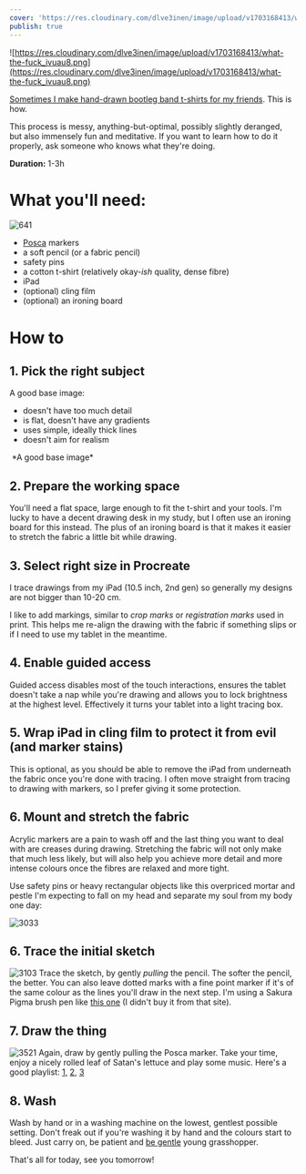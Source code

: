 ```yaml
---
cover: 'https://res.cloudinary.com/dlve3inen/image/upload/v1703168413/what-the-fuck_ivuau8.png'
publish: true
---
```

![https://res.cloudinary.com/dlve3inen/image/upload/v1703168413/what-the-fuck_ivuau8.png](https://res.cloudinary.com/dlve3inen/image/upload/v1703168413/what-the-fuck_ivuau8.png)

[Sometimes I make hand-drawn bootleg band t-shirts for my friends](<../My Bootleg T-shirts>). This is how.

This process is messy, anything-but-optimal, possibly slightly deranged, but also immensely fun and meditative. If you want to learn how to do it properly, ask someone who knows what they're doing.

**Duration:** 1-3h

# What you'll need:

![641](tee-tutorial-tools.webp)

- [Posca](https://poscausa.com) markers
- a soft pencil (or a fabric pencil)
- safety pins
- a cotton t-shirt (relatively okay-*ish* quality, dense fibre)
- iPad
- (optional) cling film
- (optional) an ironing board

# How to

## 1\. Pick the right subject

A good base image:

- doesn't have too much detail
- is flat, doesn't have any gradients
- uses simple, ideally thick lines
- doesn't aim for realism

<img src="https://www.potato.horse/_next/image?url=https%3A%2F%2Fimages.ctfassets.net%2Fhyylafu4fjks%2F52nuzNPji0GiZGJctyWlvJ%2Fa4fc78761c8a894806f6f4350faf39a0%2FC18D3C61-F740-441B-A25A-13B9FDF305BC.png&w=2048&q=75" alt=""/>
*A good base image*

## 2\. Prepare the working space

You'll need a flat space, large enough to fit the t-shirt and your tools. I'm lucky to have  a decent drawing desk in my study, but I often use an ironing board for this instead. The plus of an ironing board is that it makes it easier to stretch the fabric a little bit while drawing.

## 3\. Select right size in Procreate

I trace drawings from my iPad (10.5 inch, 2nd gen) so generally my designs are not bigger than 10-20 cm. 

I like to add markings, similar to *crop marks* or *registration marks* used in print. This helps me re-align the drawing with the fabric if something slips or if I need to use my tablet in the meantime.

## 4\. Enable guided access

Guided access disables most of the touch interactions, ensures the tablet doesn't take a nap while you're drawing and allows you to lock brightness at the highest level. Effectively it turns your tablet into a light tracing box.

## 5\. Wrap iPad in cling film to protect it from evil (and marker stains)

This is optional, as you should be able to remove the iPad from underneath the fabric once you're done with tracing. I often move straight from tracing to drawing with markers, so I prefer giving it some protection.

## 6\. Mount and stretch the fabric

Acrylic markers are a pain to wash off and the last thing you want to deal with are creases during drawing. Stretching the fabric will not only make that much less likely, but will also help you achieve more detail and more intense colours once the fibres are relaxed and more tight.

Use safety pins or heavy rectangular objects like this overpriced mortar and pestle I'm expecting to fall on my head and separate my soul from my body one day:

![3033](tee-tutorial-setup-mortar.webp)

## 6\. Trace the initial sketch

![3103](tee-tutorial-trace-dots-zoom.webp)
Trace the sketch, by gently *pulling* the pencil. The softer the pencil, the better. You can also leave dotted marks with a fine point marker if it's of the same colour as the lines you'll draw in the next step. I'm using a Sakura Pigma brush pen like [this one](https://kawaiipenshop.com/products/sakura-pigma-brush-pen) (I didn't buy it from that site).

## 7\. Draw the thing
![3521](tee-tutorial-longer.webp)
Again, draw by gently pulling the Posca marker. Take your time, enjoy a nicely rolled leaf of Satan's lettuce and play some music. Here's a good playlist: [1](https://www.youtube.com/watch?v=tSv04ylc6To), [2](https://www.youtube.com/watch?v=q4xKvHANqjk&t=2816s&pp=ygUKa2hydWFuZ2Jpbg%3D%3D), [3](https://www.youtube.com/watch?v=d8eVBS7c_hU)

## 8\. Wash

Wash by hand or in a washing machine on the lowest, gentlest possible setting. Don't freak out if you're washing it by hand and the colours start to bleed. Just carry on, be patient and [be gentle](https://youtu.be/YoR8h8y5m0g?t=105) young grasshopper.

That's all for today, see you tomorrow! 

